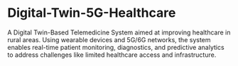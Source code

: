 # Digital-Twin-5G-Healthcare
A Digital Twin-Based Telemedicine System aimed at improving healthcare in rural areas. Using wearable devices and 5G/6G networks, the system enables real-time patient monitoring, diagnostics, and predictive analytics to address challenges like limited healthcare access and infrastructure.
